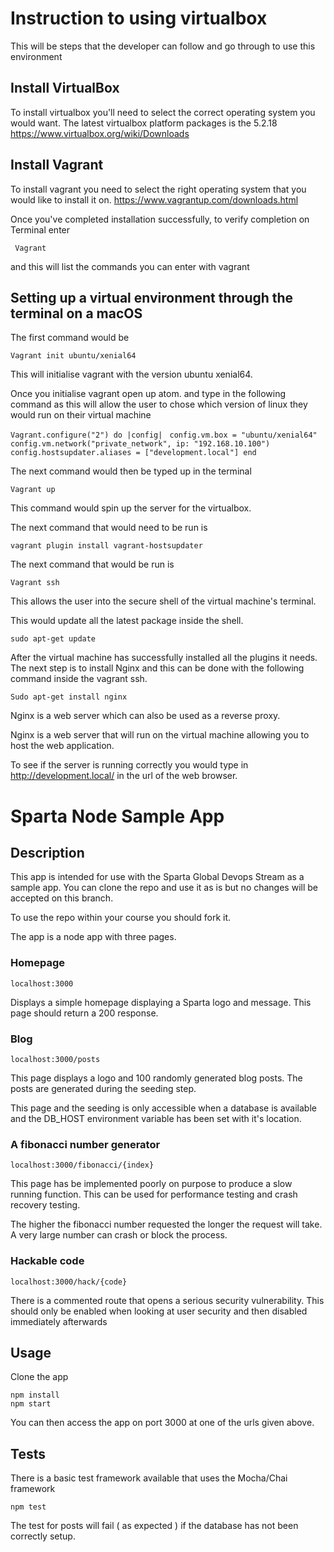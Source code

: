 # Instruction to using virtualbox

This will be steps that the developer can follow and go through to use this environment

## Install VirtualBox

To install virtualbox you'll need to select the correct operating system you would want. The latest virtualbox platform packages is the 5.2.18 https://www.virtualbox.org/wiki/Downloads

## Install Vagrant



To install vagrant you need to select the right operating system that you would like to install it on. https://www.vagrantup.com/downloads.html

Once you've completed installation successfully, to verify completion on Terminal enter

`` Vagrant``

and this will list the commands you can enter with vagrant

## Setting up a virtual environment through the terminal on a macOS

The first command would be

``Vagrant init ubuntu/xenial64 ``

This will initialise vagrant with the version ubuntu xenial64.


Once you initialise vagrant open up atom. and type in the following command as this will allow the user to chose which version of linux they would run on their virtual machine

``Vagrant.configure("2") do |config| ``
``config.vm.box = "ubuntu/xenial64"``        ``config.vm.network("private_network", ip: "192.168.10.100")``
``config.hostsupdater.aliases = ["development.local"] end ``

The next command would then be typed up in the terminal

``Vagrant up``

This command would spin up the server for the virtualbox.

The next command that would need to be run is

``vagrant plugin install vagrant-hostsupdater ``

The next command that would be run is

``Vagrant ssh ``

This allows the user into the secure shell of the virtual machine's terminal.

This would update all the latest package inside the shell.

``sudo apt-get update``

After the virtual machine has successfully installed all the plugins it needs. The next step is to install Nginx and this can be done with the following command inside the vagrant ssh.

``Sudo apt-get install nginx ``

Nginx is a web server which can also be used as a reverse proxy.

Nginx is a web server that will run on the virtual machine allowing you to host the web application.

To see if the server is running correctly you would type in http://development.local/ in the url of the web browser.

# Sparta Node Sample App

## Description

This app is intended for use with the Sparta Global Devops Stream as a sample app. You can clone the repo and use it as is but no changes will be accepted on this branch.

To use the repo within your course you should fork it.

The app is a node app with three pages.

### Homepage

``localhost:3000``

Displays a simple homepage displaying a Sparta logo and message. This page should return a 200 response.

### Blog

``localhost:3000/posts``

This page displays a logo and 100 randomly generated blog posts. The posts are generated during the seeding step.

This page and the seeding is only accessible when a database is available and the DB_HOST environment variable has been set with it's location.

### A fibonacci number generator

``localhost:3000/fibonacci/{index}``

This page has be implemented poorly on purpose to produce a slow running function. This can be used for performance testing and crash recovery testing.

The higher the fibonacci number requested the longer the request will take. A very large number can crash or block the process.


### Hackable code

``localhost:3000/hack/{code}``

There is a commented route that opens a serious security vulnerability. This should only be enabled when looking at user security and then disabled immediately afterwards

## Usage

Clone the app

```
npm install
npm start
```

You can then access the app on port 3000 at one of the urls given above.

## Tests

There is a basic test framework available that uses the Mocha/Chai framework

```
npm test
```

The test for posts will fail ( as expected ) if the database has not been correctly setup.
